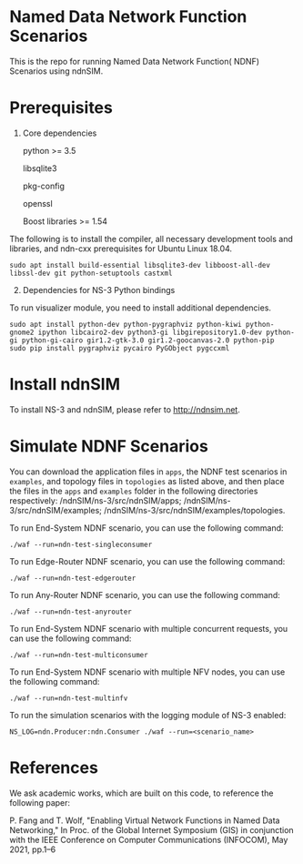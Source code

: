 Named Data Network Function Scenarios
====================================

This is the repo for running Named Data Network Function( NDNF) Scenarios using ndnSIM.




Prerequisites
=============
1. Core dependencies

    python >= 3.5

    libsqlite3

    pkg-config

    openssl

    Boost libraries >= 1.54


The following is to install the compiler, all necessary development tools and libraries, and ndn-cxx prerequisites for Ubuntu Linux 18.04.

    sudo apt install build-essential libsqlite3-dev libboost-all-dev libssl-dev git python-setuptools castxml
 


2. Dependencies for NS-3 Python bindings

To run visualizer module, you need to install additional dependencies.

   
    sudo apt install python-dev python-pygraphviz python-kiwi python-gnome2 ipython libcairo2-dev python3-gi libgirepository1.0-dev python-gi python-gi-cairo gir1.2-gtk-3.0 gir1.2-goocanvas-2.0 python-pip
    sudo pip install pygraphviz pycairo PyGObject pygccxml





Install ndnSIM
==============

To install NS-3 and ndnSIM, please refer to http://ndnsim.net.



Simulate NDNF Scenarios 
===================================


You can download the application files in  `apps`, the NDNF test scenarios in `examples`, and topology files in `topologies` as listed above, and then place the files in the `apps` and `examples` folder in the following directories respectively: /ndnSIM/ns-3/src/ndnSIM/apps;  /ndnSIM/ns-3/src/ndnSIM/examples; /ndnSIM/ns-3/src/ndnSIM/examples/topologies.


To run End-System NDNF scenario, you can use the following command:

    ./waf --run=ndn-test-singleconsumer

To run Edge-Router NDNF scenario, you can use the following command: 

    ./waf --run=ndn-test-edgerouter

To run Any-Router NDNF scenario, you can use the following command: 

    ./waf --run=ndn-test-anyrouter
    
To run End-System NDNF scenario with multiple concurrent requests, you can use the following command:   

    ./waf --run=ndn-test-multiconsumer

To run End-System NDNF scenario with multiple NFV nodes, you can use the following command:   

    ./waf --run=ndn-test-multinfv

To run the simulation scenarios with the logging module of NS-3 enabled: 

    NS_LOG=ndn.Producer:ndn.Consumer ./waf --run=<scenario_name>


References
=========
We ask academic works, which are built on this code, to reference the following paper:

P. Fang and T. Wolf, "Enabling Virtual Network Functions in Named Data Networking," In Proc. of the Global Internet Symposium (GIS) in conjunction with the IEEE Conference on Computer Communications (INFOCOM), May 2021, pp.1–6
